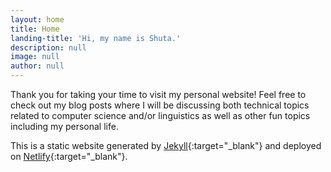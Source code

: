 ```yaml
---
layout: home
title: Home
landing-title: 'Hi, my name is Shuta.'
description: null
image: null
author: null
---
```


Thank you for taking your time to visit my personal website! Feel free to check out my blog posts where I will be discussing both technical topics related to computer science and/or linguistics as well as other fun topics including my personal life. 

This is a static website generated by [Jekyll](https://jekyllrb.com/){:target="_blank"} and deployed on [Netlify](https://www.netlify.com/){:target="_blank"}.
